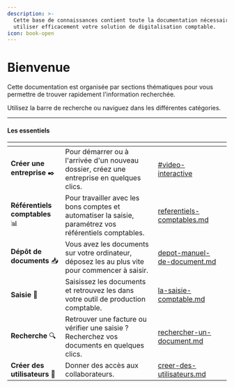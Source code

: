 ```yaml
---
description: >-
  Cette base de connaissances contient toute la documentation nécessaire pour
  utiliser efficacement votre solution de digitalisation comptable.
icon: book-open
---
```


# Bienvenue

Cette documentation est organisée par sections thématiques pour vous permettre de trouver rapidement l'information recherchée.&#x20;

Utilisez la barre de recherche ou naviguez dans les différentes catégories.

***

#### Les essentiels

<table data-view="cards"><thead><tr><th></th><th></th><th data-hidden data-card-target data-type="content-ref"></th><th data-hidden data-card-cover data-type="image"></th></tr></thead><tbody><tr><td><strong>Créer une entreprise</strong> <span data-gb-custom-inline data-tag="emoji" data-code="2712">✒️</span></td><td>Pour démarrer ou à l'arrivée d'un nouveau dossier, créez une entreprise en quelques clics.</td><td><a href="gestion-des-entreprises/creer-une-entreprise.md#video-interactive">#video-interactive</a></td><td></td></tr><tr><td><strong>Référentiels comptables</strong> 📊</td><td>Pour travailler avec les bons comptes et automatiser la saisie, paramétrez vos référentiels comptables.</td><td><a href="gestion-des-entreprises/referentiels-comptables.md">referentiels-comptables.md</a></td><td></td></tr><tr><td><strong>Dépôt de documents</strong> <span data-gb-custom-inline data-tag="emoji" data-code="1f4e5">📥</span></td><td>Vous avez les documents sur votre ordinateur, déposez les au plus vite pour commencer à saisir.</td><td><a href="gestion-des-documents/depot-manuel-de-document.md">depot-manuel-de-document.md</a></td><td></td></tr><tr><td><strong>Saisie</strong> <span data-gb-custom-inline data-tag="emoji" data-code="1f522">🔢</span></td><td>Saisissez les documents et retrouvez les dans votre outil de production comptable.</td><td><a href="gestion-des-documents/la-saisie-comptable.md">la-saisie-comptable.md</a></td><td></td></tr><tr><td><strong>Recherche</strong> <span data-gb-custom-inline data-tag="emoji" data-code="1f50d">🔍</span></td><td>Retrouver une facture ou vérifier une saisie ? Recherchez vos documents en quelques clics.</td><td><a href="gestion-des-documents/rechercher-un-document.md">rechercher-un-document.md</a></td><td></td></tr><tr><td><strong>Créer des utilisateurs</strong> 👥</td><td>Donner des accès aux collaborateurs. </td><td><a href="administration/creer-des-utilisateurs.md">creer-des-utilisateurs.md</a></td><td></td></tr></tbody></table>
